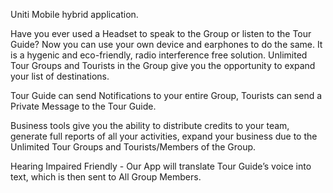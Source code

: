 Uniti
Mobile hybrid application.

Have you ever used a Headset to speak to the Group or listen to the Tour Guide? Now you can use your own device and earphones to do the same. It is a hygenic and eco-friendly, radio interference free solution. Unlimited Tour Groups and Tourists in the Group give you the opportunity to expand your list of destinations. 

Tour Guide can send Notifications to your entire Group, Tourists can send a Private Message to the Tour Guide.

Business tools give you the ability to distribute credits to your team, generate full reports of all your activities, expand your business due to the Unlimited Tour Groups and Tourists/Members of the Group.

Hearing Impaired Friendly - Our App will translate Tour Guide’s voice into text, which is then sent to All Group Members.
